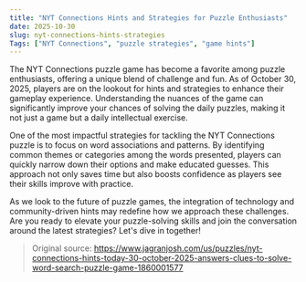 ```yaml
---
title: "NYT Connections Hints and Strategies for Puzzle Enthusiasts"
date: 2025-10-30
slug: nyt-connections-hints-strategies
Tags: ["NYT Connections", "puzzle strategies", "game hints"]
---
```


The NYT Connections puzzle game has become a favorite among puzzle enthusiasts, offering a unique blend of challenge and fun. As of October 30, 2025, players are on the lookout for hints and strategies to enhance their gameplay experience. Understanding the nuances of the game can significantly improve your chances of solving the daily puzzles, making it not just a game but a daily intellectual exercise.

One of the most impactful strategies for tackling the NYT Connections puzzle is to focus on word associations and patterns. By identifying common themes or categories among the words presented, players can quickly narrow down their options and make educated guesses. This approach not only saves time but also boosts confidence as players see their skills improve with practice.

As we look to the future of puzzle games, the integration of technology and community-driven hints may redefine how we approach these challenges. Are you ready to elevate your puzzle-solving skills and join the conversation around the latest strategies? Let's dive in together!
> Original source: https://www.jagranjosh.com/us/puzzles/nyt-connections-hints-today-30-october-2025-answers-clues-to-solve-word-search-puzzle-game-1860001577